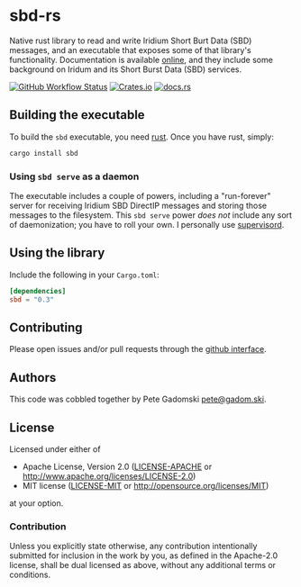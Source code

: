 # sbd-rs

Native rust library to read and write Iridium Short Burt Data (SBD) messages, and an executable that exposes some of that library's functionality.
Documentation is available [online](https://docs.rs/sbd), and they include some background on Iridum and its Short Burst Data (SBD) services.

[![GitHub Workflow Status](https://img.shields.io/github/workflow/status/gadomski/sbd-rs/Rust?style=for-the-badge)](https://github.com/gadomski/sbd-rs/actions/workflows/rust.yml)
[![Crates.io](https://img.shields.io/crates/v/sbd?style=for-the-badge)](https://crates.io/crates/sbd)
[![docs.rs](https://img.shields.io/docsrs/sbd?style=for-the-badge)](https://docs.rs/sbd/)

## Building the executable

To build the `sbd` executable, you need [rust](https://www.rust-lang.org/downloads.html).
Once you have rust, simply:

```bash
cargo install sbd
```
### Using `sbd serve` as a daemon

The executable includes a couple of powers, including a "run-forever" server for receiving Iridium SBD DirectIP messages and storing those messages to the filesystem.
This `sbd serve` power *does not* include any sort of daemonization; you have to roll your own.
I personally use [supervisord](http://supervisord.org/).

## Using the library

Include the following in your `Cargo.toml`:

```toml
[dependencies]
sbd = "0.3"
```

## Contributing

Please open issues and/or pull requests through the [github interface](https://github.com/gadomski/sbd-rs/issues).

## Authors

This code was cobbled together by Pete Gadomski <pete@gadom.ski>.

## License

Licensed under either of

 * Apache License, Version 2.0 ([LICENSE-APACHE](LICENSE-APACHE) or http://www.apache.org/licenses/LICENSE-2.0)
 * MIT license ([LICENSE-MIT](LICENSE-MIT) or http://opensource.org/licenses/MIT)

at your option.

### Contribution

Unless you explicitly state otherwise, any contribution intentionally submitted
for inclusion in the work by you, as defined in the Apache-2.0 license, shall be dual licensed as above, without any
additional terms or conditions.

